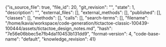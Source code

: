 {"is_source_file": true, "file_id": 20, "git_revision": "", "state": 1, "description": "", "external_files": [], "external_methods": [], "published": [], "classes": [], "methods": [], "calls": [], "search-terms": [], "filename": "/home/kavia/workspace/code-generation/tictactoe-classic-100439-100444/assets/tictactoe_design_notes.md", "hash": "7e56e06bbec5e7fb4da110453b131dd9", "format-version": 4, "code-base-name": "default", "knowledge_revision": 41}